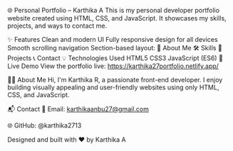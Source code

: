 🌐 Personal Portfolio – Karthika A
This is my personal developer portfolio website created using HTML, CSS, and JavaScript. It showcases my skills, projects, and ways to contact me.

✨ Features
Clean and modern UI
Fully responsive design for all devices
Smooth scrolling navigation
Section-based layout:
🧑 About Me
🛠️ Skills
📂 Projects
📞 Contact
💡 Technologies Used
HTML5
CSS3
JavaScript (ES6)
🔗 Live Demo View the portfolio live: https://karthika27portfolio.netlify.app/

🙋‍♂️ About Me Hi, I'm Karthika R, a passionate front-end developer. I enjoy building visually appealing and user-friendly websites using only HTML, CSS, and JavaScript.

📬 Contact 📧 Email: karthikaanbu27@gmail.com

🌐 GitHub: @karthika2713

Designed and built with ❤️ by Karthika A
